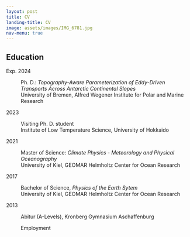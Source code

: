 ```yaml
---
layout: post
title: CV
landing-title: CV
image: assets/images/IMG_6781.jpg
nav-menu: true
---
```


<h2 id="content">Education</h2>
<dl>
	<dt>Exp. 2024</dt>
	<dd>
		<p>Ph. D.: <i>Topography-Aware Parameterization of Eddy-Driven Transports Across Antarctic Continental Slopes</i> <br>
	        University of Bremen, Alfred Wegener Institute for Polar and Marine Research</p>
	<dd>
	<dt>2023</dt>
	<dd>
		<p>Visiting Ph. D. student</i> <br>
	        Institute of Low Temperature Science, University of Hokkaido</p>
	<dd>
	<dt>2021</dt>
	<dd>
		<p>Master of Science: <i>Climate Physics - Meteorology and Physical Oceanography</i> <br>
	        University of Kiel, GEOMAR Helmholtz Center for Ocean Research</p>
	<dd>
	<dt>2017</dt>
	<dd>
		<p>Bachelor of Science, <i>Physics of the Earth Sytem</i> <br>
		University of Kiel, GEOMAR Helmholtz Center for Ocean Research</p>
	<dd>	
	<dt>2013</dt>
	<dd>
		<p>Abitur (A-Levels), Kronberg Gymnasium Aschaffenburg</p>
		
Employment 


